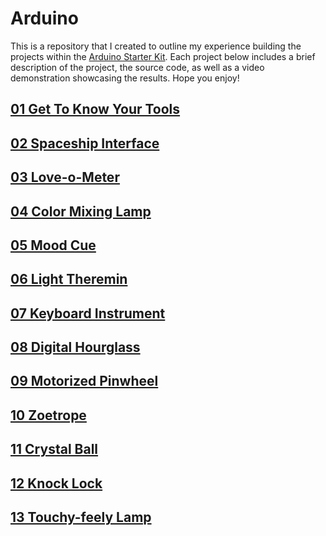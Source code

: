 # Arduino
This is a repository that I created to outline my experience building the projects within the [Arduino Starter Kit](https://store.arduino.cc/usa/arduino-starter-kit). Each project below includes a brief description of the project, the source code, as well as a video demonstration showcasing the results. Hope you enjoy!

## [01 Get To Know Your Tools](./Get_To_Know_Your_Tools)

## [02 Spaceship Interface](./Spaceship_Interface)

## [03 Love-o-Meter](./Love-o-Meter)

## [04 Color Mixing Lamp](./Color_Mixing_Lamp)

## [05 Mood Cue](./Mood_Cue)

## [06 Light Theremin](./Light_Theremin)

## [07 Keyboard Instrument](./Keyboard_Instrument)

## [08 Digital Hourglass](./Digital_Hourglass)

## [09 Motorized Pinwheel](./Motorized_Pinwheel)

## [10 Zoetrope](./Zoetrope)

## [11 Crystal Ball](./Crystal_Ball)

## [12 Knock Lock](./Knock_Lock)

## [13 Touchy-feely Lamp](./Touchy-feely_Lamp)
